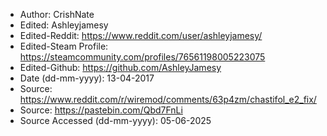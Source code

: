 - Author: CrishNate
- Edited: Ashleyjamesy
- Edited-Reddit: https://www.reddit.com/user/ashleyjamesy/
- Edited-Steam Profile: https://steamcommunity.com/profiles/76561198005223075
- Edited-Github: https://github.com/AshleyJamesy
- Date (dd-mm-yyyy): 13-04-2017
- Source: https://www.reddit.com/r/wiremod/comments/63p4zm/chastifol_e2_fix/
- Source: https://pastebin.com/Qbd7FnLi
- Source Accessed (dd-mm-yyyy): 05-06-2025
